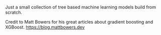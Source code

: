 Just a small collection of tree based machine learning models build from scratch. 

Credit to Matt Bowers for his great articles about gradient boosting and XGBoost. https://blog.mattbowers.dev